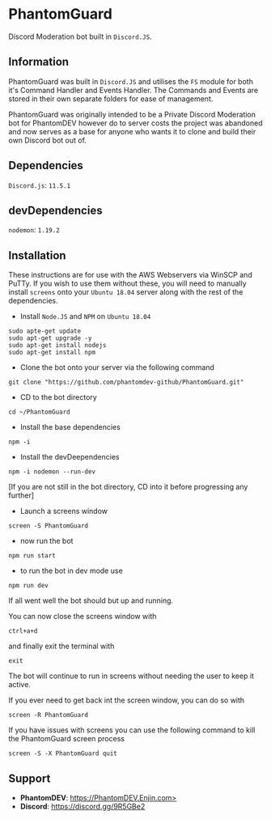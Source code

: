 # PhantomGuard
Discord Moderation bot built in `Discord.JS`.

## Information
PhantomGuard was built in `Discord.JS` and utilises the `FS` module for both it's Command Handler and Events Handler.
The Commands and Events are stored in their own separate folders for ease of management.

PhantomGuard was originally intended to be a Private Discord Moderation bot for PhantomDEV however do to server costs the project was abandoned and now serves as a base for anyone who wants it to clone and build their own Discord bot out of.

## Dependencies
`Discord.js`: `11.5.1`

## devDependencies
`nodemon`: `1.19.2`

## Installation
These instructions are for use with the AWS Webservers via WinSCP and PuTTy.  If you wish to use them without these, you will need to manually install `screens` onto your `Ubuntu 18.04` server along with the rest of the dependencies.

- Install `Node.JS` and `NPM` on `Ubuntu 18.04`

```
sudo apte-get update
sudo apt-get upgrade -y
sudo apt-get install nodejs
sudo apt-get install npm
```

- Clone the bot onto your server via the following command

```
git clone "https://github.com/phantomdev-github/PhantomGuard.git"
```

- CD to the bot directory

```
cd ~/PhantomGuard
```

- Install the base dependencies

```
npm -i
```

- Install the devDeependencies

```
npm -i nodemon --run-dev
```

[If you are not still in the bot directory, CD into it before progressing any further]

- Launch a screens window

```
screen -S PhantomGuard
```

- now run the bot

```
npm run start
```

- to run the bot in dev mode use

```
npm run dev
```

If all went well the bot should but up and running.

You can now close the screens window with

```
ctrl+a+d
```

 and finally exit the terminal with
 
```
exit
```

The bot will continue to run in screens without needing the user to keep it active.

If you ever need to get back int the screen window, you can do so with

```
screen -R PhantomGuard
```

If you have issues with screens you can use the following command to kill the PhantomGuard screen process

```
screen -S -X PhantomGuard quit
```

## Support

- **PhantomDEV**: https://PhantomDEV.Enjin.com>
- **Discord**: https://discord.gg/9R5GBe2
